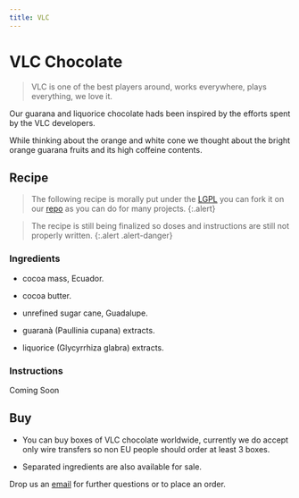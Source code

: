 ```yaml
---
title: VLC
---
```


VLC Chocolate
=============

> VLC is one of the best players around, works everywhere, plays everything,
> we love it.

Our guarana and liquorice chocolate hads been inspired by the efforts spent
by the VLC developers.

While thinking about the orange and white cone we thought about the bright
orange guarana fruits and its high coffeine contents.

Recipe
------

> The following recipe is morally put under the
> [LGPL](http://2.borgodoro.it/license) you can
> fork it on our [repo](http://github.com/borgodoro/choco)
> as you can do for many projects.
{:.alert}

> The recipe is still being finalized so doses and instructions are still
> not properly written.
{:.alert .alert-danger}

### Ingredients

- cocoa mass, Ecuador.

- cocoa butter.

- unrefined sugar cane, Guadalupe.

- guaranà (Paullinia cupana) extracts.

- liquorice (Glycyrrhiza glabra) extracts.

### Instructions

Coming Soon

## Buy

- You can buy boxes of VLC chocolate worldwide, currently we do accept only
  wire transfers so non EU people should order at least 3 boxes.

- Separated ingredients are also available for sale.

Drop us an [email](mailto:sales@leonardofood.com) for further questions or to
place an order.
